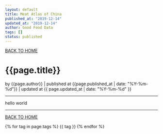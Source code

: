 ```yaml
---
layout: default
title: Meat Atlas of China
published_at: "2019-12-14"
updated_at: "2019-12-14"
author: Good Food Data
tags: []
status: published
---
```



[BACK TO HOME](https://tane-rs.github.io/meat_atlas/)


# {{page.title}}

by {{page.author}} |
published at {{page.published_at | date: "%Y-%m-%d"}} |
updated at {{ page.updated_at | date: "%Y-%m-%d" }}


---


hello world





---


[BACK TO HOME](https://tane-rs.github.io/meat_atlas/)


{% for tag in page.tags %}
  {{ tag }}
{% endfor %}



